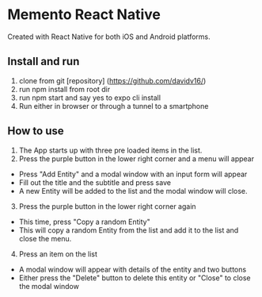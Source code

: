 # Memento React Native
Created with React Native for both iOS and Android platforms.

## Install and run
1. clone from git [repository] (https://github.com/davidv16/)
2. run npm install from root dir
3. run npm start and say yes to expo cli install
4. Run either in browser or through a tunnel to a smartphone

## How to use
1. The App starts up with three pre loaded items in the list.
2. Press the purple button in the lower right corner and a menu will appear
  - Press "Add Entity" and a modal window with an input form will appear
  - Fill out the title and the subtitle and press save
  - A new Entity will be added to the list and the modal window will close.
3. Press the purple button in the lower right corner again
  - This time, press "Copy a random Entity"
  - This will copy a random Entity from the list and add it to the list and close the menu.
4. Press an item on the list
  - A modal window will appear with details of the entity and two buttons
  - Either press the "Delete" button to delete this entity or "Close" to close the modal window
